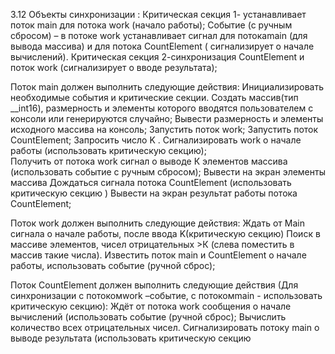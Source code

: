 3.12 Объекты синхронизации :
Критическая секция 1- устанавливает поток main для потока work (начало работы); 
Событие (с ручным cбросом) – в потоке work устанавливает сигнал для потокаmain (для вывода массива) и для   потока CountElement ( сигнализирует о начале вычислений).
Критическая секция 2-синхронизация CountElement и поток work (сигнализирует о вводе результата);

Поток main должен выполнить следующие действия:
Инициализировать необходимые события и критические секции.
Создать массив(тип __int16), размерность и элементы которого вводятся пользователем с консоли или генерируются случайно;
Вывести размерность и элементы исходного массива на консоль;
Запустить поток work;
Запустить поток CountElement;
Запросить число K .
Сигнализировать work  о начале работы (использовать критическую секцию);  
Получить от потока work сигнал о выводе К элементов массива (использовать событие с ручным сбросом);
Вывести на экран элементы массива 
Дождаться сигнала потока CountElement (использовать  критическую секцию )
Вывести на экран результат работы потока CountElement;

Поток work должен выполнить следующие действия:
Ждать от Main сигнала о начале работы, после ввода K(критическую секцию)
Поиск в  массиве элементов, чисел отрицательных >К (слева поместить в массив такие числа).
Известить поток main  и CountElement о начале работы, использовать событие (ручной сброс);

Поток CountElement должен выполнить следующие действия (Для синхронизации с потокомwork –событие, с потокомmain - использовать критическую секцию):
Ждёт от потока work сообщения о начале вычислений (использовать событие (ручной сброс);
Вычислить количество всех отрицательных чисел.
Сигнализировать потоку main о выводе результата (использовать критическую секцию
